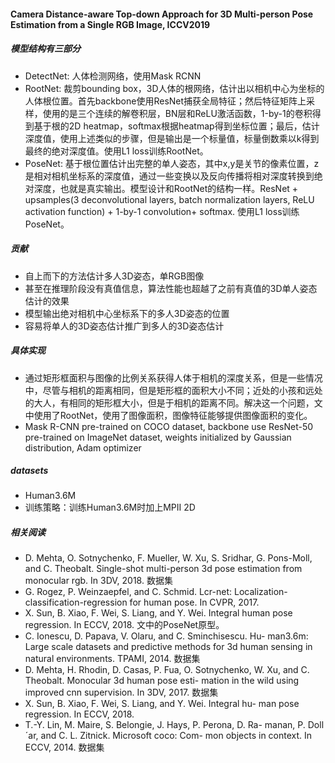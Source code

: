 #### Camera Distance-aware Top-down Approach for 3D Multi-person Pose Estimation from a Single RGB Image, ICCV2019

##### 模型结构有三部分

- DetectNet: 人体检测网络，使用Mask RCNN
- RootNet: 裁剪bounding box，3D人体的根网络，估计出以相机中心为坐标的人体根位置。首先backbone使用ResNet捕获全局特征；然后特征矩阵上采样，使用的是三个连续的解卷积层，BN层和ReLU激活函数，1-by-1的卷积得到基于根的2D heatmap，softmax根据heatmap得到坐标位置；最后，估计深度值，使用上述类似的步骤，但是输出是一个标量值，标量倒数乘以k得到最终的绝对深度值。使用L1 loss训练RootNet。
- PoseNet: 基于根位置估计出完整的单人姿态，其中x,y是关节的像素位置，z是相对相机坐标系的深度值，通过一些变换以及反向传播将相对深度转换到绝对深度，也就是真实输出。模型设计和RootNet的结构一样。ResNet + upsamples(3 deconvolutional layers, batch normalization layers, ReLU activation function) + 1-by-1 convolution+ softmax. 使用L1 loss训练PoseNet。



##### 贡献

- 自上而下的方法估计多人3D姿态，单RGB图像
- 甚至在推理阶段没有真值信息，算法性能也超越了之前有真值的3D单人姿态估计的效果
- 模型输出绝对相机中心坐标系下的多人3D姿态的位置
- 容易将单人的3D姿态估计推广到多人的3D姿态估计



##### 具体实现

- 通过矩形框面积与图像的比例关系获得人体于相机的深度关系，但是一些情况中，尽管与相机的距离相同，但是矩形框的面积大小不同；近处的小孩和远处的大人，有相同的矩形框大小，但是于相机的距离不同。解决这一个问题，文中使用了RootNet，使用了图像面积，图像特征能够提供图像面积的变化。
- Mask R-CNN pre-trained on COCO dataset, backbone use ResNet-50 pre-trained on ImageNet dataset, weights initialized by Gaussian distribution, Adam optimizer



##### datasets

- Human3.6M
- 训练策略：训练Human3.6M时加上MPII 2D





##### 相关阅读

- D. Mehta, O. Sotnychenko, F. Mueller, W. Xu, S. Sridhar, G. Pons-Moll, and C. Theobalt. Single-shot multi-person 3d pose estimation from monocular rgb. In 3DV, 2018.  数据集
- G. Rogez, P. Weinzaepfel, and C. Schmid. Lcr-net: Localization-classification-regression for human pose. In CVPR, 2017.  
- X. Sun, B. Xiao, F. Wei, S. Liang, and Y. Wei. Integral human pose regression. In ECCV, 2018.  文中的PoseNet原型。
- C. Ionescu, D. Papava, V. Olaru, and C. Sminchisescu. Hu- man3.6m: Large scale datasets and predictive methods for 3d human sensing in natural environments. TPAMI, 2014. 数据集
- D. Mehta, H. Rhodin, D. Casas, P. Fua, O. Sotnychenko, W. Xu, and C. Theobalt. Monocular 3d human pose esti- mation in the wild using improved cnn supervision. In 3DV, 2017. 数据集
- X. Sun, B. Xiao, F. Wei, S. Liang, and Y. Wei. Integral hu- man pose regression. In ECCV, 2018. 
- T.-Y. Lin, M. Maire, S. Belongie, J. Hays, P. Perona, D. Ra- manan, P. Doll´ar, and C. L. Zitnick. Microsoft coco: Com- mon objects in context. In ECCV, 2014. 数据集

